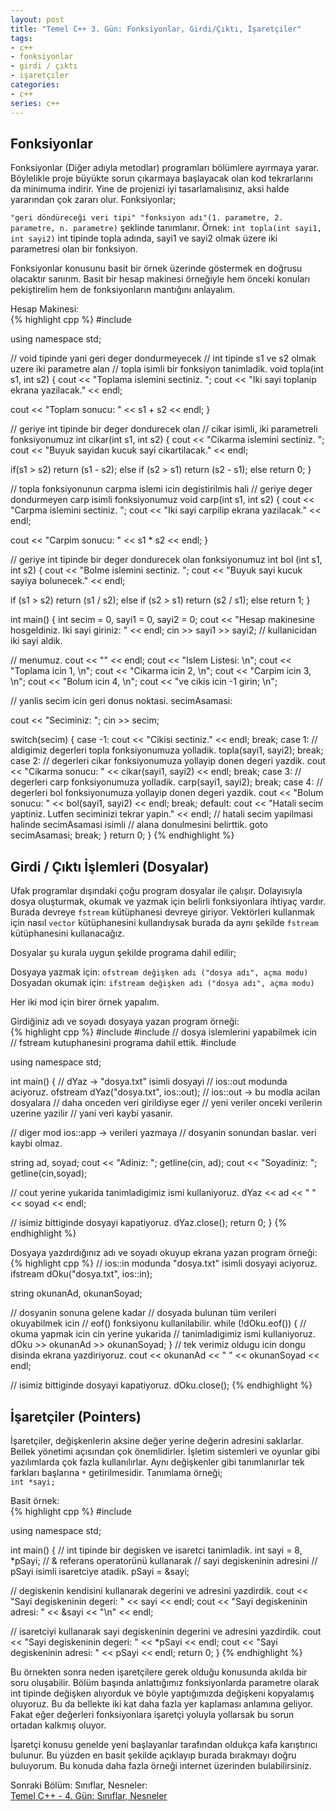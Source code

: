```yaml
---
layout: post
title: "Temel C++ 3. Gün: Fonksiyonlar, Girdi/Çıktı, İşaretçiler"
tags:
- c++
- fonksiyonlar
- girdi / çıktı
- işaretçiler
categories:
- c++
series: c++
---
```


**Fonksiyonlar**  
----------------

Fonksiyonlar (Diğer adıyla metodlar) programları bölümlere ayırmaya yarar. Böylelikle  proje büyükte sorun çıkarmaya başlayacak olan kod tekrarlarını da minimuma indirir. Yine de projenizi iyi tasarlamalısınız, aksi halde yararından çok zararı olur. Fonksiyonlar;  

`"geri döndüreceği veri tipi" "fonksiyon adı"(1. parametre, 2. parametre, n. parametre)` şeklinde tanımlanır. Örnek: `int topla(int sayi1, int sayi2)` int tipinde topla adında, sayi1 ve sayi2 olmak üzere iki parametresi olan bir fonksiyon.  

Fonksiyonlar konusunu basit bir örnek üzerinde göstermek en doğrusu olacaktır sanırım. Basit bir hesap makinesi örneğiyle hem önceki konuları pekiştirelim hem de fonksiyonların mantığını anlayalım.

Hesap Makinesi:  
{% highlight cpp %}
#include <iostream>

using namespace std;

// void tipinde yani geri deger dondurmeyecek
// int tipinde s1 ve s2 olmak uzere iki parametre alan
// topla isimli bir fonksiyon tanimladik.
void topla(int s1, int s2)
{
   cout << "Toplama islemini sectiniz. ";
   cout << "Iki sayi toplanip ekrana yazilacak." << endl;

   cout << "Toplam sonucu: " << s1 + s2 << endl;
}

// geriye int tipinde bir deger dondurecek olan
// cikar isimli, iki parametreli fonksiyonumuz
int cikar(int s1, int s2)
{
   cout << "Cikarma islemini sectiniz. ";
   cout << "Buyuk sayidan kucuk sayi cikartilacak." << endl;

   if(s1 > s2)
      return (s1 - s2);
   else if (s2 > s1)
      return (s2 - s1);
   else
      return 0;
}

// topla fonksiyonunun carpma islemi icin degistirilmis hali
// geriye deger dondurmeyen carp isimli fonksiyonumuz
void carp(int s1, int s2)
{
   cout << "Carpma islemini sectiniz. ";
   cout << "Iki sayi carpilip ekrana yazilacak." << endl;

   cout << "Carpim sonucu: " << s1 * s2 << endl;
}

// geriye int tipinde bir deger dondurecek olan fonksiyonumuz
int bol (int s1, int s2)
{
   cout << "Bolme islemini sectiniz. ";
   cout << "Buyuk sayi kucuk sayiya bolunecek." << endl;

   if (s1 > s2)
      return (s1 / s2);
   else if (s2 > s1)
      return (s2 / s1);
   else
      return 1;
}

int main()
{
   int secim = 0, sayi1 = 0, sayi2 = 0;
   cout << "Hesap makinesine hosgeldiniz. Iki sayi giriniz: " << endl;
   cin >> sayi1 >> sayi2; // kullanicidan iki sayi aldik.

   // menumuz.
   cout << "" << endl;
   cout << "Islem Listesi: \n";
   cout << "Toplama icin 1, \n";
   cout << "Cikarma icin 2, \n";
   cout << "Carpim icin 3, \n";
   cout << "Bolum icin 4, \n";
   cout << "ve cikis icin -1 girin; \n";

   // yanlis secim icin geri donus noktasi.
   secimAsamasi:

   cout << "Seciminiz: ";
   cin >> secim;

   switch(secim)
   {
      case -1:
         cout << "Cikisi sectiniz." << endl;
         break;
      case 1:
         // aldigimiz degerleri topla fonksiyonumuza yolladik.
         topla(sayi1, sayi2);
         break;
      case 2:
         // degerleri cikar fonksiyonumuza yollayip donen degeri yazdik.
         cout << "Cikarma sonucu: " << cikar(sayi1, sayi2) << endl;
         break;
      case 3:
         // degerleri carp fonksiyonumuza yolladik.
         carp(sayi1, sayi2);
         break;
      case 4:
         // degerleri bol fonksiyonumuza yollayip donen degeri yazdik.
         cout << "Bolum sonucu: " << bol(sayi1, sayi2) << endl;
         break;
      default:
         cout << "Hatali secim yaptiniz. Lutfen seciminizi tekrar yapin." << endl;
         // hatali secim yapilmasi halinde secimAsamasi isimli
         // alana donulmesini belirttik.
         goto secimAsamasi;
         break;
   }
   return 0;
}
{% endhighlight %}


**Girdi / Çıktı İşlemleri (Dosyalar)**  
----------------------------------------

Ufak programlar dışındaki çoğu program dosyalar ile çalışır. Dolayısıyla dosya oluşturmak, okumak ve yazmak için belirli fonksiyonlara ihtiyaç vardır. Burada devreye `fstream` kütüphanesi devreye giriyor. Vektörleri kullanmak için nasıl `vector` kütüphanesini kullandıysak burada da aynı şekilde `fstream` kütüphanesini kullanacağız.  

Dosyalar şu kurala uygun şekilde programa dahil edilir;

Dosyaya yazmak için: `ofstream değişken adı ("dosya adı", açma modu)`  
Dosyadan okumak için: `ifstream değişken adı ("dosya adı", açma modu)`

Her iki mod için birer örnek yapalım.  

Girdiğiniz adı ve soyadı dosyaya yazan program örneği:  
{% highlight cpp %}
#include <iostream>
#include <string>
// dosya islemlerini yapabilmek icin
// fstream kutuphanesini programa dahil ettik.
#include <fstream>

using namespace std;

int main()
{
   // dYaz -> "dosya.txt" isimli dosyayi
   // ios::out modunda aciyoruz.
   ofstream dYaz("dosya.txt", ios::out);
   // ios::out -> bu modla acilan dosyalara
   // daha onceden veri girildiyse eger
   // yeni veriler onceki verilerin uzerine yazilir
   // yani veri kaybi yasanir.

   // diger mod ios::app -> verileri yazmaya
   // dosyanin sonundan baslar. veri kaybi olmaz.

   string ad, soyad;
   cout << "Adiniz: ";
   getline(cin, ad);
   cout << "Soyadiniz: ";
   getline(cin,soyad);

   // cout yerine yukarida tanimladigimiz ismi kullaniyoruz.
   dYaz << ad << " " << soyad << endl;

   // isimiz bittiginde dosyayi kapatiyoruz.
   dYaz.close();
   return 0;
}
{% endhighlight %}

Dosyaya yazdırdığınız adı ve soyadı okuyup ekrana yazan program örneği:  
{% highlight cpp %}
// ios::in modunda "dosya.txt" isimli dosyayi aciyoruz.
ifstream dOku("dosya.txt", ios::in);

string okunanAd, okunanSoyad;

// dosyanin sonuna gelene kadar
// dosyada bulunan tüm verileri okuyabilmek icin
// eof() fonksiyonu kullanilabilir.
while (!dOku.eof())
{
   // okuma yapmak icin cin yerine yukarida
   // tanimladigimiz ismi kullaniyoruz.
   dOku >> okunanAd >> okunanSoyad;
}
// tek verimiz oldugu icin dongu disinda ekrana yazdiriyoruz.
cout << okunanAd << " " << okunanSoyad << endl;

// isimiz bittiginde dosyayi kapatiyoruz.
dOku.close();
{% endhighlight %}

**İşaretçiler (Pointers)**  
----------------------------

İşaretçiler, değişkenlerin aksine değer yerine değerin adresini saklarlar. Bellek yönetimi açısından çok önemlidirler. İşletim sistemleri ve oyunlar gibi yazılımlarda çok fazla kullanılırlar. Aynı değişkenler gibi tanımlanırlar tek farkları başlarına `*` getirilmesidir. Tanımlama örneği;  
`int *sayi;`  

Basit örnek:  
{% highlight cpp %}
#include <iostream>

using namespace std;

int main()
{
   // int tipinde bir degisken ve isaretci tanimladik.
   int sayi = 8, *pSayi;
   // & referans operatorünü kullanarak
   // sayi degiskeninin adresini
   // pSayi isimli isaretciye atadik.
   pSayi = &sayi;

   // degiskenin kendisini kullanarak degerini ve adresini yazdirdik.
   cout << "Sayi degiskeninin degeri: " << sayi << endl;
   cout << "Sayi degiskeninin adresi: " << &sayi << "\n" << endl;

   // isaretciyi kullanarak sayi degiskeninin degerini ve adresini yazdirdik.
   cout << "Sayi degiskeninin degeri: " << *pSayi << endl;
   cout << "Sayi degiskeninin adresi: " << pSayi << endl;
   return 0;
}
{% endhighlight %}

Bu örnekten sonra neden işaretçilere gerek olduğu konusunda akılda bir soru oluşabilir. Bölüm başında anlattığımız fonksiyonlarda parametre olarak int tipinde değişken alıyorduk ve böyle yaptığımızda değişkeni kopyalamış oluyoruz. Bu da bellekte iki kat daha fazla yer kaplaması anlamına geliyor. Fakat eğer değerleri fonksiyonlara işaretçi yoluyla yollarsak bu sorun ortadan kalkmış oluyor.  

İşaretçi konusu genelde yeni başlayanlar tarafından oldukça kafa karıştırıcı bulunur. Bu yüzden en basit şekilde açıklayıp burada bırakmayı doğru buluyorum. Bu konuda daha fazla örneği internet üzerinden bulabilirsiniz.  

Sonraki Bölüm: Sınıflar, Nesneler:  
[Temel C++ - 4. Gün: Sınıflar, Nesneler][1]

[1]: /temel-cpp-dorduncu-gun-siniflar-nesneler/
